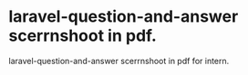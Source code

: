 # laravel-question-and-answer scerrnshoot in pdf.
laravel-question-and-answer scerrnshoot in pdf for intern.
